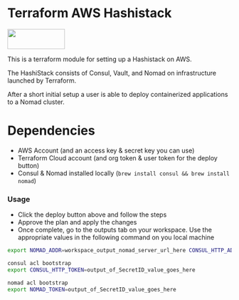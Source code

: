 # Terraform AWS Hashistack

<a href="https://lab.gln.io/deploy?repo=glenngillen/nomatic-stack"><img src="https://lab.gln.io/terraform.deploy.svg?1" height="45" width="129"/></a>

This is a terraform module for setting up a Hashistack on AWS.

The HashiStack consists of Consul, Vault, and Nomad on infrastructure
launched by Terraform.

After a short initial setup a user is able to deploy
containerized applications to a Nomad cluster.

# Dependencies

* AWS Account (and an access key & secret key you can use)
* Terraform Cloud account (and org token & user token for the deploy button)
* Consul & Nomad installed locally (`brew install consul && brew install nomad`)
### Usage

* Click the deploy button above and follow the steps
* Approve the plan and apply the changes
* Once complete, go to the outputs tab on your workspace. Use the appropriate values in the following command on you local machine

```bash
export NOMAD_ADDR=workspace_output_nomad_server_url_here CONSUL_HTTP_ADDR=workspace_output_consul_server_url_here
```

```bash
consul acl bootstrap
export CONSUL_HTTP_TOKEN=output_of_SecretID_value_goes_here
```

```bash
nomad acl bootstrap
export NOMAD_TOKEN=output_of_SecretID_value_goes_here
```
